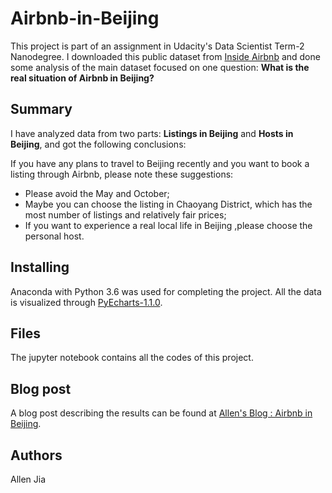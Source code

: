 # Airbnb-in-Beijing
This project is part of an assignment in Udacity's Data Scientist Term-2 Nanodegree. I downloaded this  public dataset from [Inside Airbnb](http://insideairbnb.com/)  and done some analysis of the main dataset focused on one question: **What is the real situation of Airbnb in Beijing?**

## Summary

 I have analyzed data from two parts: **Listings in Beijing** and **Hosts in Beijing**, and got the following conclusions:  

If you have any plans to travel to Beijing recently and you want to  book a listing through Airbnb, please note these suggestions:

- Please avoid the May and October;
- Maybe you can choose the listing in Chaoyang District, which has the most number of listings and relatively fair prices;
- If you want to experience a real local life in Beijing ,please choose the personal host.

## Installing

Anaconda with Python 3.6 was used for completing the project.  All the data is visualized through [PyEcharts-1.1.0](https://pyecharts.org/#/).

## Files

The jupyter notebook contains all the codes of this project.

## Blog post

A blog post describing the results can be found at [Allen's Blog : Airbnb in Beijing](https://www.capallen.top/2019/05/27/Airbnb-in-Beijing/).

## Authors

Allen Jia